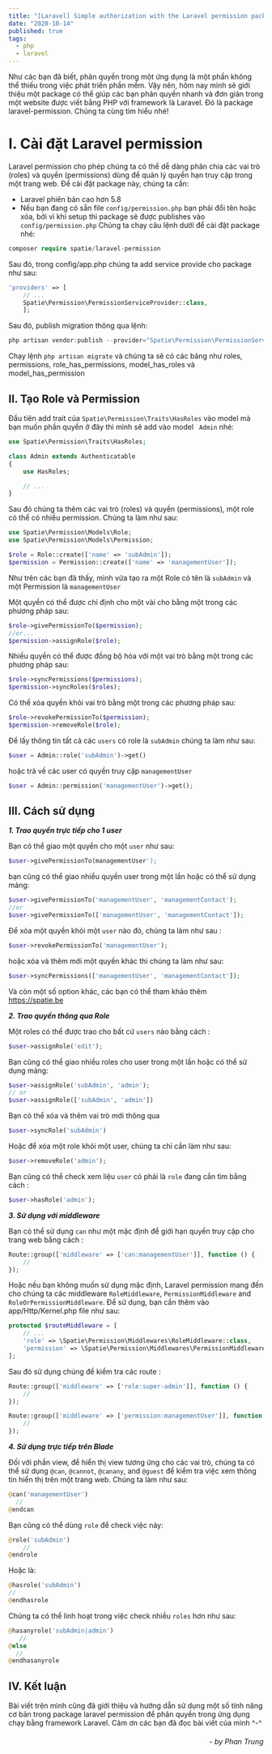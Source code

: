 ```yaml
---
title: "[Laravel] Simple authorization with the Laravel permission package"
date: "2020-10-14"
published: true
tags:
  - php
  - laravel
---
```

Như các bạn đã biết, phân quyền trong một ứng dụng là một phần không thể thiếu trong việc phát triển phần mềm. Vậy nên, hôm nay mình sẽ giới thiệu một package có thể giúp các bạn phân quyền nhanh và đơn giản trong một website được viết bằng PHP với framework là Laravel. Đó là package laravel-permission. Chúng ta cùng tìm hiểu nhé!

# I. Cài đặt Laravel permission

Laravel permission cho phép chúng ta có thể dễ dàng phân chia các vai trò (roles) và quyền (permissions) dùng để quản lý quyền hạn truy cập trong một trang web. Để cài đặt package này, chúng ta cần:
-   Laravel phiên bản cao hơn 5.8
-   Nếu bạn đang có sẵn file ```config/permission.php``` bạn phải đổi tên hoặc xóa, bởi vì khi setup thì package sẽ được publishes vào ```config/permission.php```
Chúng ta chạy câu lệnh dưới để cài đặt package nhé:

```php
composer require spatie/laravel-permission
```

Sau đó, trong config/app.php chúng ta add service provide cho package như sau:

```php
'providers' => [
    // ...
    Spatie\Permission\PermissionServiceProvider::class,
    ];
```

Sau đó, publish migration thông qua lệnh:

```php
php artisan vendor:publish --provider="Spatie\Permission\PermissionServiceProvider"
```

Chạy lệnh ```php artisan migrate``` và chúng ta sẽ có các bảng như roles, permissions, role_has_permissions, model_has_roles và model_has_permission

## II. Tạo Role và Permission

Đầu tiên add trait của ```Spatie\Permission\Traits\HasRoles``` vào model mà bạn muốn phần quyền ở đây thì mình sẽ add vào model ``` Admin``` nhé:

```php
use Spatie\Permission\Traits\HasRoles;

class Admin extends Authenticatable
{
    use HasRoles;

    // ...
}
```

Sau đó chúng ta thêm các vai trò (roles) và quyền (permissions), một role có thể có nhiều permission. Chúng ta làm như sau:
```php
use Spatie\Permission\Models\Role;
use Spatie\Permission\Models\Permission;

$role = Role::create(['name' => 'subAdmin']);
$permission = Permission::create(['name' => 'managementUser']);
```

Như trên các bạn đã thấy, mình vừa tạo ra một Role có tên là ```subAdmin``` và một Permission là ```managementUser```

Một quyền có thể được chỉ định cho một vài cho bằng một trong các phương pháp sau:
```php
$role->givePermissionTo($permission);
//or...
$permission->assignRole($role);
```

Nhiều quyền có thể được đồng bộ hóa với một vai trò bằng một trong các phương pháp sau:
```php
$role->syncPermissions($permissions);
$permission->syncRoles($roles);
```

Có thể xóa quyền khỏi vai trò bằng một trong các phương pháp sau:
```php
$role->revokePermissionTo($permission);
$permission->removeRole($role);
```

Để lấy thông tin tất cả các ```users``` có role là ```subAdmin``` chúng ta làm như sau:
```php
$user = Admin::role('subAdmin')->get()
```

hoặc trả về các user có quyền truy cập ```managementUser```
```php
$user = Admin::permission('managementUser')->get();
```

## III. Cách sử dụng

**_1. Trao quyền trực tiếp cho 1 user_**

Bạn có thể giao một quyền cho một ```user``` như sau:
```php
$user->givePermissionTo(managementUser');
```

bạn cũng có thể giao nhiều quyền user trong một lần hoặc có thể sử dụng mảng:
```php
$user->givePermissionTo('managementUser', 'managementContact');
//or
$user->givePermissionTo(['managementUser', 'managementContact']);
```

Để xóa một quyền khỏi một ```user``` nào đó, chúng ta làm như sau :
```php
$user->revokePermissionTo('managementUser');
```

hoặc xóa và thêm mới một quyền khác thì chúng ta làm như sau:
```php
$user->syncPermissions(['managementUser', 'managementContact']);
```

Và còn một số option khác, các bạn có thể tham khảo thêm https://spatie.be

**_2. Trao quyền thông qua Role_**

Một roles có thể được trao cho bất cứ ```users``` nào bằng cách :
```php
$user->assignRole('edit');
```

Bạn cũng có thể giao nhiều roles cho user trong một lần hoặc có thể sử dụng mảng:
```php
$user->assignRole('subAdmin', 'admin');
// or
$user->assignRole(['subAdmin', 'admin'])
```

Bạn có thể xóa và thêm vai trò mới thông qua
```php
$user->syncRole('subAdmin')
```

Hoặc để xóa một role khỏi một user, chúng ta chỉ cần làm như sau:
```php
$user->removeRole('admin');
```

Bạn cũng có thể check xem liệu ```user``` có phải là ```role``` đang cần tìm bằng cách :
```php
$user->hasRole('admin');
```

**_3. Sử dụng với middleware_**

Bạn có thể sử dụng ```can``` như một mặc định để giới hạn quyền truy cập cho trang web bằng cách :
```php
Route::group(['middleware' => ['can:managementUser']], function () {
    //
});
```

Hoặc nếu bạn không muốn sử dụng mặc định, Laravel permission mang đến cho chúng ta các middleware ```RoleMiddleware```, ```PermissionMiddleware``` and ```RoleOrPermissionMiddleware```. Để sử dụng, bạn cần thêm vào app/Http/Kernel.php file như sau:
```php
protected $routeMiddleware = [
    // ...
    'role' => \Spatie\Permission\Middlewares\RoleMiddleware::class,
    'permission' => \Spatie\Permission\Middlewares\PermissionMiddleware::class,
];
```

Sau đó sử dụng chúng để kiểm tra các route :
```php
Route::group(['middleware' => ['role:super-admin']], function () {
    //
});

Route::group(['middleware' => ['permission:managementUser']], function () {
    //
});
```

**_4. Sử dụng trực tiếp trên Blade_**

Đối với phần view, để hiển thị view tương ứng cho các vai trò, chúng ta có thể sử dụng ```@can```, ```@cannot```, ```@canany```, and ```@guest``` để kiểm tra việc xem thông tin hiển thị trên một trang web. Chúng ta làm như sau:
```php
@can('managementUser')
  //
@endcan
```

Bạn cũng có thể dùng ```role``` để check việc này:
```php
@role('subAdmin')
    //
@endrole
```

Hoặc là:
```php
@hasrole('subAdmin')
//
@endhasrole
```

Chúng ta có thể linh hoạt trong việc check nhiều ```roles``` hơn như sau:
```php
@hasanyrole('subAdmin|admin')
   //
@else
  //
@endhasanyrole
```

## IV. Kết luận
Bài viết trên mình cũng đã giới thiệu và hướng dẫn sử dụng một số tính năng cơ bản trong package laravel permission để phân quyền trong ứng dụng chạy bằng framework Laravel. Cảm ơn các bạn đã đọc bài viết của mình ^-^

######                    *<div style="text-align: right"> - by Phan Trung </div>*
